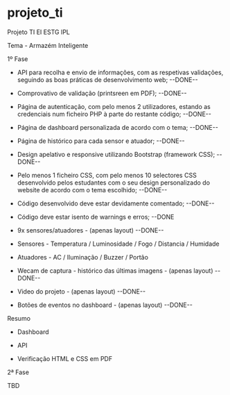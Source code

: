 # projeto_ti

Projeto TI EI ESTG IPL

Tema - Armazém Inteligente

1º Fase

 - API para recolha e envio de informações, com as respetivas validações, seguindo as boas práticas de desenvolvimento web; --DONE--
 
 - Comprovativo de validação (printsreen em PDF); --DONE--

 - Página de autenticação, com pelo menos 2 utilizadores, estando as credenciais num ficheiro PHP à parte do restante código; --DONE--

 - Página de dashboard personalizada de acordo com o tema; --DONE--

 - Página de histórico para cada sensor e atuador; --DONE--

 - Design apelativo e responsive utilizando Bootstrap (framework CSS); --DONE--

 - Pelo menos 1 ficheiro CSS, com pelo menos 10 selectores CSS desenvolvido pelos estudantes com o seu design personalizado do website de acordo com o tema escolhido; --DONE--

 - Código desenvolvido deve estar devidamente comentado; --DONE--

 - Código deve estar isento de warnings e erros; --DONE

  - 9x sensores/atuadores - (apenas layout) --DONE--
   - Sensores - Temperatura / Luminosidade / Fogo / Distancia / Humidade
   - Atuadores - AC / Iluminação / Buzzer / Portão
   
  - Wecam de captura - histórico das últimas imagens - (apenas layout)  --DONE--

  - Video do projeto - (apenas layout) --DONE--

  - Botões de eventos no dashboard - (apenas layout) --DONE--

Resumo

 - Dashboard
 
 - API

 - Verificação HTML e CSS em PDF


2ª Fase

TBD